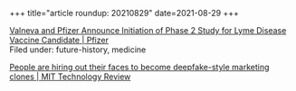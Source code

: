 +++
title="article roundup: 20210829"
date=2021-08-29
+++

[Valneva and Pfizer Announce Initiation of Phase 2 Study for Lyme Disease Vaccine Candidate | Pfizer](https://www.pfizer.com/news/press-release/press-release-detail/valneva-and-pfizer-announce-initiation-phase-2-study-lyme)  
Filed under: future-history, medicine

[People are hiring out their faces to become deepfake-style marketing clones | MIT Technology Review](https://www.technologyreview.com/2021/08/27/1033879/people-hiring-faces-work-deepfake-ai-marketing-clones/)  

